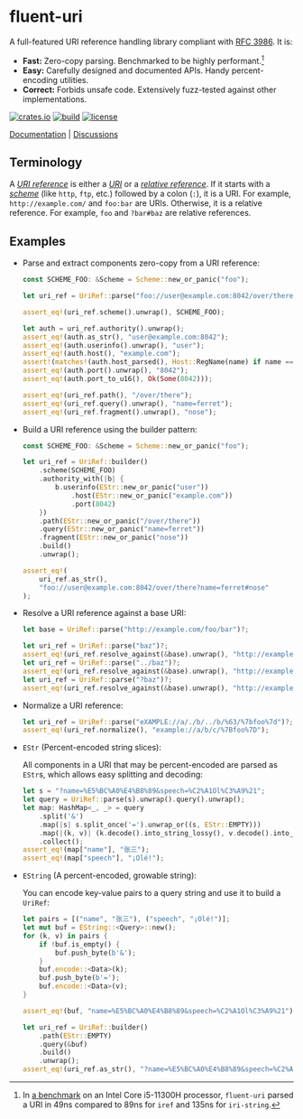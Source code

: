 # fluent-uri

A full-featured URI reference handling library compliant with [RFC 3986]. It is:

- **Fast:** Zero-copy parsing. Benchmarked to be highly performant.[^bench-res]
- **Easy:** Carefully designed and documented APIs. Handy percent-encoding utilities.
- **Correct:** Forbids unsafe code. Extensively fuzz-tested against other implementations.

[![crates.io](https://img.shields.io/crates/v/fluent-uri.svg)](https://crates.io/crates/fluent-uri)
[![build](https://img.shields.io/github/actions/workflow/status/yescallop/fluent-uri-rs/ci.yml
)](https://github.com/yescallop/fluent-uri-rs/actions/workflows/ci.yml)
[![license](https://img.shields.io/crates/l/fluent-uri.svg)](/LICENSE)

[Documentation](https://docs.rs/fluent-uri) | [Discussions](https://github.com/yescallop/fluent-uri-rs/discussions)

[RFC 3986]: https://datatracker.ietf.org/doc/html/rfc3986
[^bench-res]: In [a benchmark](https://github.com/yescallop/fluent-uri-rs/blob/main/bench/benches/bench.rs)
    on an Intel Core i5-11300H processor, `fluent-uri` parsed a URI
    in 49ns compared to 89ns for `iref` and 135ns for `iri-string`.

## Terminology

A *[URI reference]* is either a *[URI]* or a *[relative reference]*.
If it starts with a *[scheme]* (like `http`, `ftp`, etc.) followed by a colon (`:`), it is a URI.
For example, `http://example.com/` and `foo:bar` are URIs. Otherwise, it is
a relative reference. For example, `foo` and `?bar#baz` are relative references.

[URI reference]: https://datatracker.ietf.org/doc/html/rfc3986#section-4.1
[URI]: https://datatracker.ietf.org/doc/html/rfc3986#section-3
[relative reference]: https://datatracker.ietf.org/doc/html/rfc3986#section-4.2
[scheme]: https://datatracker.ietf.org/doc/html/rfc3986#section-3.1

## Examples

- Parse and extract components zero-copy from a URI reference:

    ```rust
    const SCHEME_FOO: &Scheme = Scheme::new_or_panic("foo");

    let uri_ref = UriRef::parse("foo://user@example.com:8042/over/there?name=ferret#nose")?;

    assert_eq!(uri_ref.scheme().unwrap(), SCHEME_FOO);

    let auth = uri_ref.authority().unwrap();
    assert_eq!(auth.as_str(), "user@example.com:8042");
    assert_eq!(auth.userinfo().unwrap(), "user");
    assert_eq!(auth.host(), "example.com");
    assert!(matches!(auth.host_parsed(), Host::RegName(name) if name == "example.com"));
    assert_eq!(auth.port().unwrap(), "8042");
    assert_eq!(auth.port_to_u16(), Ok(Some(8042)));

    assert_eq!(uri_ref.path(), "/over/there");
    assert_eq!(uri_ref.query().unwrap(), "name=ferret");
    assert_eq!(uri_ref.fragment().unwrap(), "nose");
    ```

- Build a URI reference using the builder pattern:

    ```rust
    const SCHEME_FOO: &Scheme = Scheme::new_or_panic("foo");

    let uri_ref = UriRef::builder()
        .scheme(SCHEME_FOO)
        .authority_with(|b| {
            b.userinfo(EStr::new_or_panic("user"))
                .host(EStr::new_or_panic("example.com"))
                .port(8042)
        })
        .path(EStr::new_or_panic("/over/there"))
        .query(EStr::new_or_panic("name=ferret"))
        .fragment(EStr::new_or_panic("nose"))
        .build()
        .unwrap();

    assert_eq!(
        uri_ref.as_str(),
        "foo://user@example.com:8042/over/there?name=ferret#nose"
    );
    ```

- Resolve a URI reference against a base URI:

    ```rust
    let base = UriRef::parse("http://example.com/foo/bar")?;

    let uri_ref = UriRef::parse("baz")?;
    assert_eq!(uri_ref.resolve_against(&base).unwrap(), "http://example.com/foo/baz");
    let uri_ref = UriRef::parse("../baz")?;
    assert_eq!(uri_ref.resolve_against(&base).unwrap(), "http://example.com/baz");
    let uri_ref = UriRef::parse("?baz")?;
    assert_eq!(uri_ref.resolve_against(&base).unwrap(), "http://example.com/foo/bar?baz");
    ```

- Normalize a URI reference:

    ```rust
    let uri_ref = UriRef::parse("eXAMPLE://a/./b/../b/%63/%7bfoo%7d")?;
    assert_eq!(uri_ref.normalize(), "example://a/b/c/%7Bfoo%7D");
    ```

- `EStr` (Percent-encoded string slices):

    All components in a URI that may be percent-encoded are parsed as `EStr`s,
    which allows easy splitting and decoding:

    ```rust
    let s = "?name=%E5%BC%A0%E4%B8%89&speech=%C2%A1Ol%C3%A9%21";
    let query = UriRef::parse(s).unwrap().query().unwrap();
    let map: HashMap<_, _> = query
        .split('&')
        .map(|s| s.split_once('=').unwrap_or((s, EStr::EMPTY)))
        .map(|(k, v)| (k.decode().into_string_lossy(), v.decode().into_string_lossy()))
        .collect();
    assert_eq!(map["name"], "张三");
    assert_eq!(map["speech"], "¡Olé!");
    ```

- `EString` (A percent-encoded, growable string):

    You can encode key-value pairs to a query string and use it to build a `UriRef`:

    ```rust
    let pairs = [("name", "张三"), ("speech", "¡Olé!")];
    let mut buf = EString::<Query>::new();
    for (k, v) in pairs {
        if !buf.is_empty() {
            buf.push_byte(b'&');
        }
        buf.encode::<Data>(k);
        buf.push_byte(b'=');
        buf.encode::<Data>(v);
    }

    assert_eq!(buf, "name=%E5%BC%A0%E4%B8%89&speech=%C2%A1Ol%C3%A9%21");

    let uri_ref = UriRef::builder()
        .path(EStr::EMPTY)
        .query(&buf)
        .build()
        .unwrap();
    assert_eq!(uri_ref.as_str(), "?name=%E5%BC%A0%E4%B8%89&speech=%C2%A1Ol%C3%A9%21");
    ```
